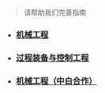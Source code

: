> 请帮助我们完善指南

- ### [机械工程](机械工程/README.md)

- ###  [过程装备与控制工程](过程装备与控制工程/README.md)

- ### [机械工程（中白合作）](机械工程（中白合作）/README.md)


